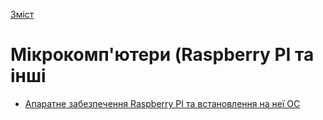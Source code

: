  [Зміст](../contents.md)

# Мікрокомп'ютери (Raspberry PI та інші

- [Апаратне забезпечення Raspberry PI та встановлення на неї ОС](rpiinstall/README.md)

